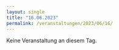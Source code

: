 ```yaml
---
layout: single
title: "16.06.2023"
permalink: /veranstaltungen/2023/06/16/
---
```


Keine Veranstaltung an diesem Tag.
